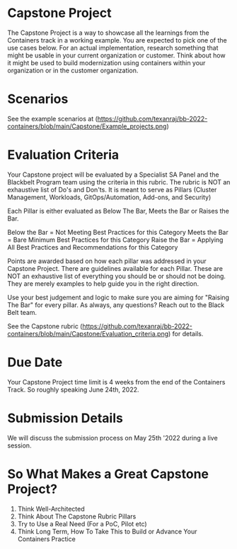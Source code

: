 # Capstone Project

The Capstone Project is a way to showcase all the learnings from the Containers track in a working example. You are expected to pick one of the use cases below. For an actual implementation, research something that might be usable in your current organization or customer. Think about how it might be used to build modernization using containers within your organization or in the customer organization.

# Scenarios

See the example scenarios at (https://github.com/texanraj/bb-2022-containers/blob/main/Capstone/Example_projects.png)

# Evaluation Criteria

Your Capstone project will be evaluated by a Specialist SA Panel and the Blackbelt Program team using the criteria in this rubric. The rubric is NOT an exhaustive list of Do's and Don'ts. It is meant to serve as Pillars (Cluster Management, Workloads, GitOps/Automation, Add-ons, and Security) 

Each Pillar is either evaluated as Below The Bar, Meets the Bar or Raises the Bar.

Below the Bar = Not Meeting Best Practices for this Category
Meets the Bar = Bare Minimum Best Practices for this Category
Raise the Bar = Applying All Best Practices and Recommendations for this Category

Points are awarded based on how each pillar was addressed in your Capstone Project. There are guidelines available for each Pillar. These are NOT an exhaustive list of everything you should be or should not be doing. They are merely examples to help guide you in the right direction. 

Use your best judgement and logic to make sure you are aiming for "Raising The Bar" for every pillar. As always, any questions? Reach out to the Black Belt team.

See the Capstone rubric (https://github.com/texanraj/bb-2022-containers/blob/main/Capstone/Evaluation_criteria.png) for details.

# Due Date

Your Capstone Project time limit is 4 weeks from the end of the Containers Track. So roughly speaking June 24th, 2022.

# Submission Details

We will discuss the submission process on May 25th '2022 during a live session.

# So What Makes a Great Capstone Project?

1. Think Well-Architected
2. Think About The Capstone Rubric Pillars
3. Try to Use a Real Need (For a PoC, Pilot etc)
4. Think Long Term, How To Take This to Build or Advance Your Containers Practice

